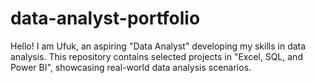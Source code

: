 # data-analyst-portfolio
Hello! I am Ufuk, an aspiring "Data Analyst" developing my skills in data analysis. This repository contains selected projects in "Excel, SQL, and Power BI", showcasing real-world data analysis scenarios.
